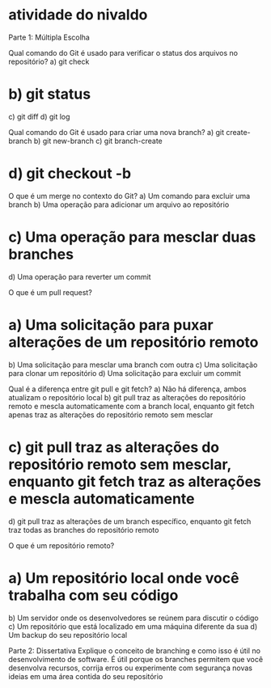 # atividade do nivaldo
Parte 1: Múltipla Escolha

Qual comando do Git é usado para verificar o status dos arquivos no repositório?
a) git check
# b) git status
c) git diff
d) git log

Qual comando do Git é usado para criar uma nova branch?
a) git create-branch
b) git new-branch
c) git branch-create
# d) git checkout -b

O que é um merge no contexto do Git?
a) Um comando para excluir uma branch
b) Uma operação para adicionar um arquivo ao repositório
# c) Uma operação para mesclar duas branches
d) Uma operação para reverter um commit

O que é um pull request?
# a) Uma solicitação para puxar alterações de um repositório remoto
b) Uma solicitação para mesclar uma branch com outra
c) Uma solicitação para clonar um repositório
d) Uma solicitação para excluir um commit

Qual é a diferença entre git pull e git fetch?
a) Não há diferença, ambos atualizam o repositório local
b) git pull traz as alterações do repositório remoto e mescla automaticamente com a branch local, enquanto git fetch apenas traz as alterações do repositório remoto sem mesclar
# c) git pull traz as alterações do repositório remoto sem mesclar, enquanto git fetch traz as alterações e mescla automaticamente
d) git pull traz as alterações de um branch específico, enquanto git fetch traz todas as branches do repositório remoto

O que é um repositório remoto?
# a) Um repositório local onde você trabalha com seu código
b) Um servidor onde os desenvolvedores se reúnem para discutir o código
c) Um repositório que está localizado em uma máquina diferente da sua
d) Um backup do seu repositório local


Parte 2: Dissertativa
Explique o conceito de branching e como isso é útil no desenvolvimento de software.
É útil porque os branches permitem que você desenvolva recursos, corrija erros ou experimente com segurança novas ideias em uma área contida do seu repositório

